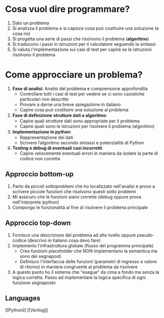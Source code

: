 # Cosa vuol dire programmare?
1. Dato un problema
2. Si analizza il problema e si capisce cosa può costituire una soluzione (e cosa no)
3. Si progetta una serie di passi che risolvono il problema (**algoritmo**)
4. Si traducono i passi in istruzioni per il calcolatore seguendo la sintassi
5. Si valuta l'implementazione sui casi di test per capire se le istruzioni risolvono il problema

# Come approcciare un problema?
1. **Fase di analisi**: Analisi del problema e comprensione approfondita
	- Controllare tutti i casi di test per vedere se ci sono casistiche particolari non descritte
	- Provare a darne una breve spiegazione in italiano
	- Capire cosa può costituire una soluzione al problema
2. **Fase di definizione strutture dati e algoritmo**꞉
	- Capire quali strutture dati sono appropriate per il problema
	- Capire quali sono le istruzioni per risolvere il problema (algoritmo)
3. **Implementazione in python**꞉
	- Rappresentazione dei dati
	- Scrivere l’algoritmo secondo sintassi e potenzialità di Python
4. **Testing e debug di eventuali casi incorretti**
	- Capire velocemente eventuali errori in maniera da isolare la parte di codice non corretta
## Approccio bottom-up
1. Parto da piccoli sottoproblemi che ho localizzato nell'analisi e provo a scrivere piccole funzioni che risolvono questi sotto problemi
2. Mi assicuro che le funzioni siano corrette (debug oppure prova nell'interprete ipython)
3. Compongo le funzionalità al fine di risolvere il problema principale
## Approccio top-down
1. Fornisco una descrizione del problema ad alto livello oppure pseudo‐codice (descrivo in italiano cosa devo fare)
2. Implemento l'infrastruttura globale (flusso del programma principale)
	- Creo funzioni placeholder che NON implementano la semantica ma sono dei segnaposti
	- Definisco l'interfaccia delle funzioni (parametri di ingresso e valore di ritorno) in maniera congruente al problema da risolvere
3. A questo punto ho il sistema che "esegue" da cima a fondo ma senza la logica corretta. Passo ad implementare la logica specifica di ogni funzione segnaposto

## Languages
[[Python]]
[[Verilog]]
